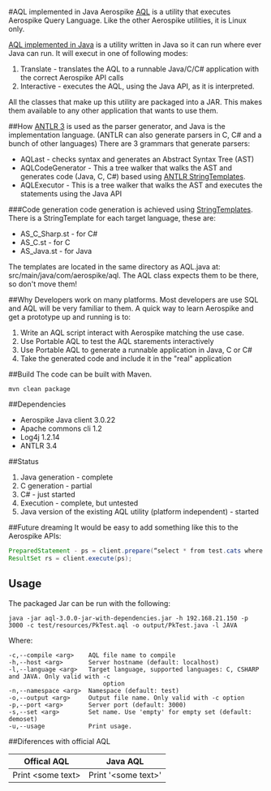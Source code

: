 #AQL implemented in Java
Aerospike [AQL](https://docs.aerospike.com/pages/viewpage.action?pageId=3807532) is a utility that executes Aerospike Query Language. Like the other Aerospike utilities, it is Linux only.

[AQL implemented in Java](https://github.com/aerospike/aql-java) is a utility written in Java so it can run where ever Java can run. It will execut in one of following modes:
 1. Translate - translates the AQL to a runnable Java/C/C# application with the correct Aerospike API calls
 2. Interactive - executes the AQL, using the Java API, as it is interpreted.
 
All the classes that make up this utility are packaged into a JAR. This makes them available to any other application that wants to use them. 


##How
[ANTLR 3](http://www.antlr3.org/) is used as the parser generator, and Java is the implementation language. (ANTLR can also generate parsers in C, C# and a bunch of other languages)
There are 3 grammars that generate parsers:
* AQLast - checks syntax and generates an Abstract Syntax Tree (AST)
* AQLCodeGenerator - This a tree walker that walks the AST and generates code (Java, C, C#) based using [ANTLR StringTemplates](http://www.stringtemplate.org/).
* AQLExecutor - This is a tree walker that walks the AST and executes the statements using the Java API
 
###Code generation
code generation is achieved using [StringTemplates](http://www.stringtemplate.org/). There is a StringTemplate for each target language, these are:
* AS_C_Sharp.st - for C#
* AS_C.st - for C
* AS_Java.st - for Java

The templates are located in the same directory as AQL.java at: src/main/java/com/aerospike/aql. The AQL class expects them to be there, so don't move them!


##Why
Developers work on many platforms. Most developers are use SQL and AQL will be very familiar to them. A quick way to learn Aerospike and get a prototype up and running is to:
 1. Write an AQL script interact with Aerospike matching the use case.
 2. Use Portable AQL to test the AQL starements interactively
 3. Use Portable AQL to generate a runnable application in Java, C or C#
 4. Take the generated code and include it in the "real" application
 
##Build
The code can be built with Maven. 
	
	mvn clean package

##Dependencies
* Aerospike Java client 3.0.22
* Apache commons cli 1.2
* Log4j 1.2.14
* ANTLR 3.4


##Status
 1. Java generation - complete
 2. C generation - partial
 3. C# - just started
 4. Execution - complete, but untested
 5. Java version of the existing AQL utility (platform independent) - started

##Future dreaming
It would be easy to add something like this to the Aerospike APIs:
```java
PreparedStatement - ps = client.prepare(“select * from test.cats where pk = ’27’”);
ResultSet rs = client.execute(ps);
```

## Usage
The packaged Jar can be run with the following:
```
java -jar aql-3.0.0-jar-with-dependencies.jar -h 192.168.21.150 -p 3000 -c test/resources/PkTest.aql -o output/PkTest.java -l JAVA
```	
Where:
```	
-c,--compile <arg>    AQL file name to compile
-h,--host <arg>       Server hostname (default: localhost)
-l,--language <arg>   Target language, supported languages: C, CSHARP and JAVA. Only valid with -c
	                      option
-n,--namespace <arg>  Namespace (default: test)
-o,--output <arg>     Output file name. Only valid with -c option
-p,--port <arg>       Server port (default: 3000)
-s,--set <arg>        Set name. Use 'empty' for empty set (default: demoset)
-u,--usage            Print usage.
```
##Diferences with official AQL

|Offical AQL        |Java AQL           |
|-----------------|-------------------|
|Print \<some text\>|Print '\<some text\>'|

